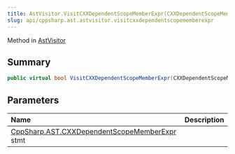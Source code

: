 ```yaml
---
title: AstVisitor.VisitCXXDependentScopeMemberExpr(CXXDependentScopeMemberExpr)
slug: api/cppsharp.ast.astvisitor.visitcxxdependentscopememberexpr
---
```

Method in [AstVisitor](/api/cppsharp/ast/astvisitor)

## Summary



```csharp
public virtual bool VisitCXXDependentScopeMemberExpr(CXXDependentScopeMemberExpr stmt)
```

## Parameters

|Name|Description|
|:---|:---|
|[CppSharp.AST.CXXDependentScopeMemberExpr](/api/cppsharp/ast/cxxdependentscopememberexpr) stmt||

